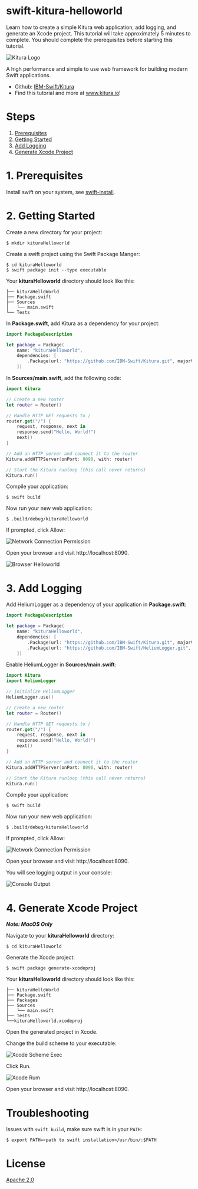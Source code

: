 # swift-kitura-helloworld

Learn how to create a simple Kitura web application, add logging, and generate an Xcode project. This tutorial will take approximately 5 minutes to complete. You should complete the prerequisites before starting this tutorial.

![Kitura Logo](docs/kitura-logo.png)

A high performance and simple to use web framework for building modern Swift applications.
 * Github: [IBM-Swift/Kitura](https://github.com/IBM-Swift/Kitura)
 * Find this tutorial and more at www.kitura.io!

# Steps

1. [Prerequisites](#1-prerequisites)
2. [Getting Started](#2-getting-started)
3. [Add Logging](#3-add-logging)
4. [Generate Xcode Project](#4-generate-xcode-project)

# 1. Prerequisites

Install swift on your system, see [swift-install](https://github.com/IBM/swift-install).

# 2. Getting Started

Create a new directory for your project:

```
$ mkdir kituraHelloworld
```

Create a swift project using the Swift Package Manger:

```
$ cd kituraHelloworld
$ swift package init --type executable
```

Your **kituraHelloworld** directory should look like this:

```
├── kituraHelloWorld
├── Package.swift
├── Sources
│   └── main.swift
└── Tests
```

In **Package.swift**, add Kitura as a dependency for your project:

```swift
import PackageDescription

let package = Package(
    name: "kituraHelloworld",
    dependencies: [
        .Package(url: "https://github.com/IBM-Swift/Kitura.git", majorVersion: 1, minor: 6)
    ])
```

In **Sources/main.swift**, add the following code:

```swift
import Kitura

// Create a new router
let router = Router()

// Handle HTTP GET requests to /
router.get("/") {
    request, response, next in
    response.send("Hello, World!")
    next()
}

// Add an HTTP server and connect it to the router
Kitura.addHTTPServer(onPort: 8090, with: router)

// Start the Kitura runloop (this call never returns)
Kitura.run()
```

Compile your application:

```
$ swift build
```

Now run your new web application:

```
$ .build/debug/kituraHelloworld
```

If prompted, click Allow:

![Network Connection Permission](docs/swift-connection-prompt.png)

Open your browser and visit http://localhost:8090.

![Browser Helloworld](docs/swift-helloworld.png)

# 3. Add Logging

Add HeliumLogger as a dependency of your application in **Package.swift**:

```swift
import PackageDescription

let package = Package(
    name: "kituraHelloworld",
    dependencies: [
        .Package(url: "https://github.com/IBM-Swift/Kitura.git", majorVersion: 1, minor: 6),
        .Package(url: "https://github.com/IBM-Swift/HeliumLogger.git", majorVersion: 1, minor: 6)
    ])
```

Enable HeliumLogger in **Sources/main.swift**:

```swift
import Kitura
import HeliumLogger

// Initialize HeliumLogger
HeliumLogger.use()

// Create a new router
let router = Router()

// Handle HTTP GET requests to /
router.get("/") {
    request, response, next in
    response.send("Hello, World!")
    next()
}

// Add an HTTP server and connect it to the router
Kitura.addHTTPServer(onPort: 8090, with: router)

// Start the Kitura runloop (this call never returns)
Kitura.run()
```

Compile your application:

```
$ swift build
```

Now run your new web application:

```
$ .build/debug/kituraHelloworld
```

If prompted, click Allow:

![Network Connection Permission](docs/swift-connection-prompt.png)

Open your browser and visit http://localhost:8090.

You will see logging output in your console:

![Console Output](docs/swift-logging.png)

# 4. Generate Xcode Project

***Note: MacOS Only***

Navigate to your **kituraHelloworld** directory:

```
$ cd kituraHelloworld
```

Generate the Xcode project:

```
$ swift package generate-xcodeproj
```

Your **kituraHelloworld** directory should look like this:

```
├── kituraHelloWorld
├── Package.swift
├── Packages
├── Sources
│   └── main.swift
├── Tests
└──kituraHelloworld.xcodeproj
```

Open the generated project in Xcode.

Change the build scheme to your executable:

![Xcode Scheme Exec](docs/swift-xcode-exe.png)

Click Run.

![Xcode Rum](docs/swift-xcode-run.png)

Open your browser and visit http://localhost:8090.

# Troubleshooting

Issues with `swift build`, make sure swift is in your `PATH`:

```
$ export PATH=<path to swift installation>/usr/bin/:$PATH
```

# License
[Apache 2.0](LICENSE)
